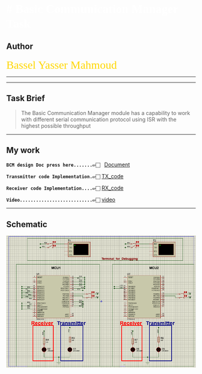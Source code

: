 <span style="color:white;font-weight:900;font-size:32px;">
<font face="Times New Roman"> 
# Basic Communication Manager Task <br>  
</font>
</span>


## Author

<span style="color:gold;font-weight:200;font-size:30px;">
<font face="Edwardian Script ITC"> 
Bassel Yasser Mahmoud <br>  
</font>
</span>

---
---
## Task Brief 
>The Basic Communication Manager module has a capability to work with different serial communication protocol using ISR with the highest possible throughput

---
## My work

**`BCM design Doc press here.......👉🏻 `** [Document](./Document/BCM.pdf)

**`Transmitter code Implementation.👉🏻`** [TX_code](./Code/Transmitter_code/)

**`Receiver code Implementation....👉🏻`** [RX_code](./Code/Receiver_code/)

**`Video...........................👉🏻`** [video](./Video/)

---

## Schematic
![bcm_schematic](./Simulation/bcm_circuit.PNG)